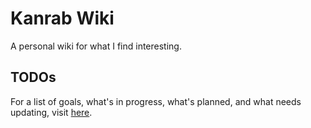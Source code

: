 # Kanrab Wiki

A personal wiki for what I find interesting.

## TODOs

For a list of goals, what's in progress, what's planned, and what needs updating, visit
[here](TODO.md).
